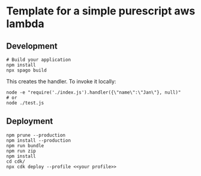 # Template for a simple purescript aws lambda

## Development
```
# Build your application
npm install
npx spago build
```
This creates the handler. To invoke it locally: 
```
node -e "require('./index.js').handler({\"name\":\"Jan\"}, null)"
# or 
node ./test.js
```

## Deployment
```
npm prune --production
npm install --production
npm run bundle
npm run zip
npm install
cd cdk/
npx cdk deploy --profile <<your profile>>
```